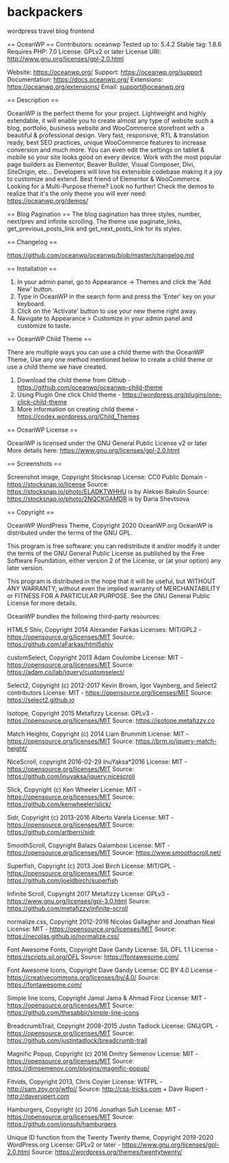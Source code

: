 # backpackers
wordpress travel blog frontend



== OceanWP ==
Contributors: oceanwp
Tested up to: 5.4.2
Stable tag: 1.8.6
Requires PHP: 7.0
License: GPLv2 or later
License URI: http://www.gnu.org/licenses/gpl-2.0.html


Website: https://oceanwp.org/
Support: https://oceanwp.org/support
Documentation: https://docs.oceanwp.org/
Extensions: https://oceanwp.org/extensions/
Email: support@oceanwp.org

== Description ==

OceanWP is the perfect theme for your project. Lightweight and highly extendable, it will enable you to create almost any type of website such a blog, portfolio, business website and WooCommerce storefront with a beautiful & professional design. Very fast, responsive, RTL & translation ready, best SEO practices, unique WooCommerce features to increase conversion and much more. You can even edit the settings on tablet & mobile so your site looks good on every device. Work with the most popular page builders as Elementor, Beaver Builder, Visual Composer, Divi, SiteOrigin, etc... Developers will love his extensible codebase making it a joy to customize and extend. Best friend of Elementor & WooCommerce. Looking for a Multi-Purpose theme? Look no further! Check the demos to realize that it's the only theme you will ever need: https://oceanwp.org/demos/

== Blog Pagination ==
The blog pagination has three styles, number, next/prev and infinite scrolling.
The theme use paginate_links, get_previous_posts_link and get_next_posts_link for its styles.

== Changelog ==

https://github.com/oceanwp/oceanwp/blob/master/changelog.md

== Installation ==

1. In your admin panel, go to Appearance -> Themes and click the 'Add New' button.
2. Type in OceanWP in the search form and press the 'Enter' key on your keyboard.
3. Click on the 'Activate' button to use your new theme right away.
4. Navigate to Appearance > Customize in your admin panel and customize to taste.

== OceanWP Child Theme ==

There are multiple ways you can use a child theme with the OceanWP Theme, Use any one method mentioned below to create a child theme or use a child theme we have created.

1. Download the child theme from Github - https://github.com/oceanwp/oceanwp-child-theme
2. Using Plugin One click Child theme - https://wordpress.org/plugins/one-click-child-theme
3. More information on creating child theme - https://codex.wordpress.org/Child_Themes

== OceanWP License ==

OceanWP is licensed under the GNU General Public License v2 or later
More details here: https://www.gnu.org/licenses/gpl-2.0.html

== Screenshots ==

Screenshot image, Copyright Stocksnap
License: CC0 Public Domain - https://stocksnap.io/license
Source: https://stocksnap.io/photo/ELADKTWHHU is by Aleksei Bakulin
Source: https://stocksnap.io/photo/2NQCKGAMDR is by Daria Shevtsova

== Copyright ==

OceanWP WordPress Theme, Copyright 2020 OceanWP.org
OceanWP is distributed under the terms of the GNU GPL.

This program is free software: you can redistribute it and/or modify
it under the terms of the GNU General Public License as published by
the Free Software Foundation, either version 2 of the License, or
(at your option) any later version.

This program is distributed in the hope that it will be useful,
but WITHOUT ANY WARRANTY; without even the implied warranty of
MERCHANTABILITY or FITNESS FOR A PARTICULAR PURPOSE. See the
GNU General Public License for more details.

OceanWP bundles the following third-party resources:

HTML5 Shiv, Copyright 2014 Alexander Farkas
Licenses: MIT/GPL2 - https://opensource.org/licenses/MIT
Source: https://github.com/aFarkas/html5shiv

customSelect, Copyright 2013 Adam Coulombe
License: MIT - https://opensource.org/licenses/MIT
Source: https://adam.co/lab/jquery/customselect/

Select2, Copyright (c) 2012-2017 Kevin Brown, Igor Vaynberg, and Select2 contributors
License: MIT - https://opensource.org/licenses/MIT
Source: https://select2.github.io

Isotope, Copyright 2015 Metafizzy
License: GPLv3 - https://opensource.org/licenses/MIT
Source: https://isotope.metafizzy.co

Match Heights, Copyright (c) 2014 Liam Brummitt
License: MIT - https://opensource.org/licenses/MIT
Source: https://brm.io/jquery-match-height/

NiceScroll, copyright 2016-02-29 InuYaksa*2016
License: MIT - https://opensource.org/licenses/MIT
Source: https://github.com/inuyaksa/jquery.nicescroll

Slick, Copyright (c) Ken Wheeler
License: MIT - https://opensource.org/licenses/MIT
Source: https://github.com/kenwheeler/slick/

Sidr, Copyright (c) 2013-2016 Alberto Varela
License: MIT - https://opensource.org/licenses/MIT
Source: https://github.com/artberri/sidr

SmoothScroll, Copyright Balazs Galambosi
License: MIT - https://opensource.org/licenses/MIT
Source: https://www.smoothscroll.net/

Superfish, Copyright (c) 2013 Joel Birch
License: MIT/GPL - https://opensource.org/licenses/MIT
Source: https://github.com/joeldbirch/superfish

Infinite Scroll, Copyright 2017 Metafizzy
License: GPLv3 - https://www.gnu.org/licenses/gpl-3.0.html
Source: https://github.com/metafizzy/infinite-scroll

normalize.css, Copyright 2012-2016 Nicolas Gallagher and Jonathan Neal
License: MIT - https://opensource.org/licenses/MIT
Source: https://necolas.github.io/normalize.css/

Font Awesome Fonts, Copyright Dave Gandy
License: SIL OFL 1.1 License - https://scripts.sil.org/OFL
Source: https://fontawesome.com/

Font Awesome Icons, Copyright Dave Gandy
License: CC BY 4.0 License - https://creativecommons.org/licenses/by/4.0/
Source: https://fontawesome.com/

Simple line icons, Copyright Jamal Jama & Ahmad Firoz
License: MIT - https://opensource.org/licenses/MIT
Source: https://github.com/thesabbir/simple-line-icons

BreadcrumbTrail, Copyright 2008-2015 Justin Tadlock
License: GNU/GPL - https://opensource.org/licenses/MIT
Source: https://github.com/justintadlock/breadcrumb-trail

Magnific Popup, Copyright (c) 2016 Dmitry Semenov
License: MIT - https://opensource.org/licenses/MIT
Source: https://dimsemenov.com/plugins/magnific-popup/

Fitvids, Copyright 2013, Chris Coyier
License: WTFPL - http://sam.zoy.org/wtfpl/
Source: http://css-tricks.com + Dave Rupert - http://daverupert.com

Hamburgers, Copyright (c) 2016 Jonathan Suh
License: MIT - https://opensource.org/licenses/MIT
Source: https://github.com/jonsuh/hamburgers

Unique ID function from the Twenty Twenty theme, Copyright 2019-2020 WordPress.org
License: GPLv2 or later - https://www.gnu.org/licenses/gpl-2.0.html
Source: https://wordpress.org/themes/twentytwenty/

